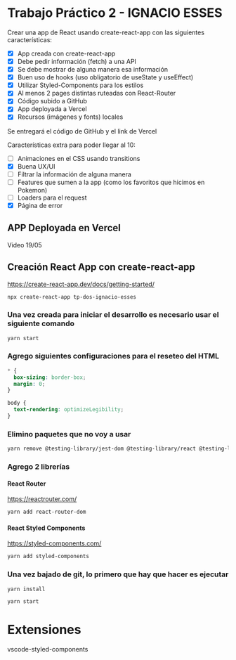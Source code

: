 # Trabajo Práctico 2 - IGNACIO ESSES

Crear una app de React usando create-react-app con las siguientes características:

- [x] App creada con create-react-app
- [x] Debe pedir información (fetch) a una API
- [x] Se debe mostrar de alguna manera esa información
- [x] Buen uso de hooks (uso obligatorio de useState y useEffect)
- [x] Utilizar Styled-Components para los estilos
- [x] Al menos 2 pages distintas ruteadas con React-Router
- [x] Código subido a GitHub
- [x] App deployada a Vercel
- [x] Recursos (imágenes y fonts) locales

Se entregará el código de GitHub y el link de Vercel

Características extra para poder llegar al 10:

- [ ] Animaciones en el CSS usando transitions
- [x] Buena UX/UI
- [ ] Filtrar la información de alguna manera
- [ ] Features que sumen a la app (como los favoritos que hicimos en Pokemon)
- [ ] Loaders para el request
- [x] Página de error

## APP Deployada en Vercel

Video 19/05

## Creación React App con create-react-app

https://create-react-app.dev/docs/getting-started/

```bash
npx create-react-app tp-dos-ignacio-esses
```

### Una vez creada para iniciar el desarrollo es necesario usar el siguiente comando

```bash
yarn start
```

### Agrego siguientes configuraciones para el reseteo del HTML

```css
* {
  box-sizing: border-box;
  margin: 0;
}
```

```css
body {
  text-rendering: optimizeLegibility;
}
```

### Elimino paquetes que no voy a usar

```bash
yarn remove @testing-library/jest-dom @testing-library/react @testing-library/user-event web-vitals
```

### Agrego 2 librerías

#### React Router

https://reactrouter.com/

```bash
yarn add react-router-dom
```

#### React Styled Components

https://styled-components.com/

```bash
yarn add styled-components
```

### Una vez bajado de git, lo primero que hay que hacer es ejecutar

```bash
yarn install
```

```bash
yarn start
```

# Extensiones

vscode-styled-components
